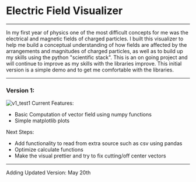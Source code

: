 # Electric Field Visualizer
---

In my first year of physics one of the most difficult concepts for me was the electrical and magnetic fields of charged particles. I built this visualizer to help me 
build a conceptual understanding of how fields are affected by the arrangements and magnitudes of charged particles, as well as to build up my skills using the python
"scientific stack". This is an on going project and will continue to improve as my skills with the libraries improve. This initial version is a simple demo and to get me comfortable with the libraries. 

---
### **Version 1:**
![v1_test1](https://github.com/user-attachments/assets/fbb27cb8-da65-4af1-ae0c-94fa063cb24e)
Current Features: 
- Basic Computation of vector field using numpy functions
- Simple matplotlib plots

Next Steps:
- Add functionality to read from extra source such as csv using pandas
- Optimize calculate functions
- Make the visual prettier and try to fix cutting/off center vectors

---
Adding Updated Version: May 20th
